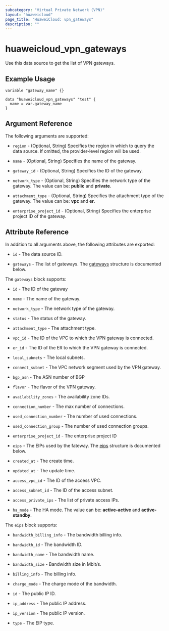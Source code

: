 ```yaml
---
subcategory: "Virtual Private Network (VPN)"
layout: "huaweicloud"
page_title: "HuaweiCloud: vpn_gateways"
description: ""
---
```


# huaweicloud_vpn_gateways

Use this data source to get the list of VPN gateways.

## Example Usage

```hcl
variable "gateway_name" {}

data "huaweicloud_vpn_gateways" "test" {
  name = var.gateway_name
}
```

## Argument Reference

The following arguments are supported:

* `region` - (Optional, String) Specifies the region in which to query the data source.
  If omitted, the provider-level region will be used.

* `name` - (Optional, String) Specifies the name of the gateway.

* `gateway_id` - (Optional, String) Specifies the ID of the gateway.

* `network_type` - (Optional, String) Specifies the network type of the gateway.
  The value can be: **public** and **private**.

* `attachment_type` - (Optional, String) Specifies the attachment type of the gateway.
  The value can be: **vpc** and **er**.

* `enterprise_project_id` - (Optional, String) Specifies the enterprise project ID of the gateway.

## Attribute Reference

In addition to all arguments above, the following attributes are exported:

* `id` - The data source ID.

* `gateways` - The list of gateways.
  The [gateways](#Gateway_Gateways) structure is documented below.

<a name="Gateway_Gateways"></a>
The `gateways` block supports:

* `id` - The ID of the gateway

* `name` - The name of the gateway.

* `network_type` - The network type of the gateway.

* `status` - The status of the gateway.

* `attachment_type` - The attachment type.

* `vpc_id` - The ID of the VPC to which the VPN gateway is connected.

* `er_id` - The ID of the ER to which the VPN gateway is connected.

* `local_subnets` - The local subnets.

* `connect_subnet` - The VPC network segment used by the VPN gateway.

* `bgp_asn` - The ASN number of BGP

* `flavor` - The flavor of the VPN gateway.

* `availability_zones` - The availability zone IDs.

* `connection_number` - The max number of connections.

* `used_connection_number` - The number of used connections.

* `used_connection_group` - The number of used connection groups.

* `enterprise_project_id` - The enterprise project ID

* `eips` - The EIPs used by the fateway.
  The [eips](#Gateway_eips) structure is documented below.

* `created_at` - The create time.

* `updated_at` - The update time.

* `access_vpc_id` - The ID of the access VPC.

* `access_subnet_id` - The ID of the access subnet.

* `access_private_ips` - The list of private access IPs.

* `ha_mode` - The HA mode.
  The value can be: **active-active** and **active-standby**.

<a name="Gateway_eips"></a>
The `eips` block supports:

* `bandwidth_billing_info` - The bandwidth billing info.

* `bandwidth_id` - The bandwidth ID.

* `bandwidth_name` - The bandwidth name.

* `bandwidth_size` - Bandwidth size in Mbit/s.

* `billing_info` - The billing info.

* `charge_mode` - The charge mode of the bandwidth.

* `id` - The public IP ID.

* `ip_address` - The public IP address.

* `ip_version` - The public IP version.

* `type` - The EIP type.
